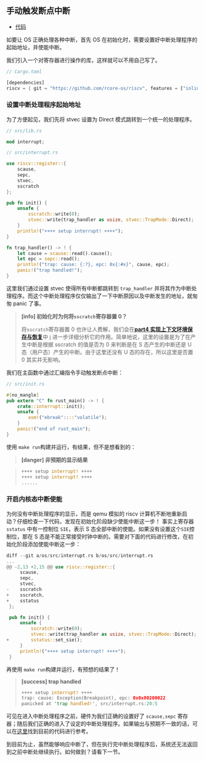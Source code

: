 ## 手动触发断点中断

- [代码][code]

如要让 OS 正确处理各种中断，首先 OS 在初始化时，需要设置好中断处理程序的起始地址，并使能中断。

我们引入一个对寄存器进行操作的库，这样就可以不用自己写了。

```rust
// Cargo.toml

[dependencies]
riscv = { git = "https://github.com/rcore-os/riscv", features = ["inline-asm"] }
```

### 设置中断处理程序起始地址

为了方便起见，我们先将 stvec 设置为 Direct 模式跳转到一个统一的处理程序。

```rust
// src/lib.rs

mod interrupt;

// src/interrupt.rs

use riscv::register::{
    scause,
    sepc,
    stvec,
    sscratch
};

pub fn init() {
    unsafe {
        sscratch::write(0);
        stvec::write(trap_handler as usize, stvec::TrapMode::Direct);
    }
    println!("++++ setup interrupt! ++++");
}

fn trap_handler() -> ! {
    let cause = scause::read().cause();
    let epc = sepc::read();
    println!("trap: cause: {:?}, epc: 0x{:#x}", cause, epc);
    panic!("trap handled!");
}
```

这里我们通过设置 stvec 使得所有中断都跳转到 `trap_handler` 并将其作为中断处理程序。而这个中断处理程序仅仅输出了一下中断原因以及中断发生的地址，就匆匆 panic 了事。

> **[info] 初始化时为何将`sscratch`寄存器置 0？**
>
> 将`sscratch`寄存器置 0 也许让人费解，我们会在[**part4 实现上下文环境保存与恢复**](part4.md)中 j 进一步详细分析它的作用。简单地说，这里的设置是为了在产生中断是根据 sscratch 的值是否为 0 来判断是在 S 态产生的中断还是 U 态（用户态）产生的中断。由于这里还没有 U 态的存在，所以这里是否置 0 其实并无影响。

我们在主函数中通过汇编指令手动触发断点中断：

```rust
// src/init.rs

#[no_mangle]
pub extern "C" fn rust_main() -> ! {
    crate::interrupt::init();
    unsafe {
        asm!("ebreak"::::"volatile");
    }
    panic!("end of rust_main");
}
```

使用 `make run`构建并运行，有结果，但不是想看到的：

> **[danger] 非预期的显示结果**

> ```rust
> ++++ setup interrupt! ++++
> ++++ setup interrupt! ++++
> ......
> ```

### 开启内核态中断使能

为何没有中断处理程序的显示，而是 qemu 模拟的 riscv 计算机不断地重新启动？仔细检查一下代码，发现在初始化阶段缺少使能中断这一步！
事实上寄存器 `sstatus` 中有一控制位 `SIE`，表示 S 态全部中断的使能。如果没有设置这个`SIE`控制位，那在 S 态是不能正常接受时钟中断的。需要对下面的代码进行修改，在初始化阶段添加使能中断这一步：

```rust
diff --git a/os/src/interrupt.rs b/os/src/interrupt.rs
...
@@ -2,13 +2,15 @@ use riscv::register::{
     scause,
     sepc,
     stvec,
-    sscratch
+    sscratch,
+    sstatus
 };

 pub fn init() {
     unsafe {
         sscratch::write(0);
         stvec::write(trap_handler as usize, stvec::TrapMode::Direct);
+        sstatus::set_sie();
     }
     println!("++++ setup interrupt! ++++");
 }

```

再使用 `make run`构建并运行，有预想的结果了！

> **[success] trap handled**
>
> ```rust
> ++++ setup interrupt! ++++
> trap: cause: Exception(Breakpoint), epc: 0x0x80200022
> panicked at 'trap handled!', src/interrupt.rs:20:5
> ```

可见在进入中断处理程序之前，硬件为我们正确的设置好了 `scause,sepc` 寄存器；随后我们正确的进入了设定的中断处理程序。如果输出与预期不一致的话，可以在[这里][code]找到目前的代码进行参考。

到目前为止，虽然能够响应中断了，但在执行完中断处理程序后，系统还无法返回到之前中断处继续执行。如何做到？请看下一节。

[code]: https://github.com/rcore-os/rCore_tutorial/tree/ch3-pa2
